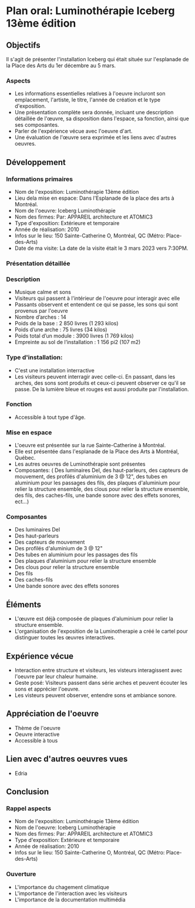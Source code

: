 # Plan oral: Luminothérapie Iceberg 13ème édition

## Objectifs

Il s'agit de présenter l'installation Iceberg qui était située sur l'esplanade de la Place des Arts du 1er décembre au 5 mars.

### Aspects

* Les informations essentielles relatives à l'oeuvre incluront son emplacement, l'artiste, le titre, l'année de création et le type d'exposition.
* Une présentation complète sera donnée, incluant une description détaillée de l'œuvre, sa disposition dans l'espace, sa fonction, ainsi que ses composantes.
* Parler de l'expérience vécue avec l'oeuvre d'art.
* Une évaluation de l'œuvre sera exprimée et les liens avec d'autres oeuvres.

## Développement

### Informations primaires

* Nom de l'exposition: Luminothérapie 13ème édition
* Lieu dela mise en espace: Dans l'Esplanade de la place des arts à Montréal.
* Nom de l'oeuvre: Iceberg Luminothérapie
* Nom des firmes: Par: APPAREIL architecture et ATOMIC3
* Type d'exposition: Extérieure et temporaire
* Année de réalisation: 2010
* Infos sur le lieu: 150 Sainte-Catherine O, Montréal, QC (Métro: Place-des-Arts)
* Date de ma visite: La date de la visite était le 3 mars 2023 vers 7:30PM.

### Présentation détaillée

### Description

* Musique calme et sons 
* Visiteurs qui passent à l'intérieur de l'oeuvre pour interagir avec elle
* Passants observent et entendent ce qui se passe, les sons qui sont provenus par l'oeuvre
* Nombre d’arches : 14
* Poids de la base : 2 850 livres (1 293 kilos)
* Poids d’une arche : 75 livres (34 kilos)
* Poids total d’un module : 3900 livres (1 769 kilos)
* Empreinte au sol de l’installation : 1 156 pi2 (107 m2)

### Type d'installation:
* C'est une installation interractive
* Les visiteurs peuvent interragir avec celle-ci. En passant, dans les arches, des sons sont produits et ceux-ci peuvent observer ce qu'il se passe. De la lumière bleue et rouges est aussi produite par l'installation.

### Fonction

* Accessible à tout type d'âge.

### Mise en espace

* L'oeuvre est présentée sur la rue Sainte-Catherine à Montréal. 
* Elle est présentée dans l'esplanade de la Place des Arts à Montréal, Québec.
* Les autres oeuvres de Luminothérapie sont présentes
* Composantes: ( Des luminaires Del, des haut-parleurs, des capteurs de mouvement, des profilés d'aluminium de 3 @ 12", des tubes en aluminium pour les passages des fils, des plaques d'aluminium pour relier la structure ensemble, des clous pour relier la structure ensemble, des fils, des caches-fils, une bande sonore avec des effets sonores, ect...)

### Composantes

* Des luminaires Del
* Des haut-parleurs
* Des capteurs de mouvement
* Des profilés d'aluminium de 3 @ 12"
* Des tubes en aluminium pour les passages des fils
* Des plaques d'aluminium pour relier la structure ensemble
* Des clous pour relier la structure ensemble
* Des fils
* Des caches-fils
* Une bande sonore avec des effets sonores

## Éléments
* L'œuvre est déjà composée de plaques d'aluminium pour relier la structure ensemble. 
* L'organisation de l'exposition de la Luminotherapie a créé le cartel pour distinguer toutes les œuvres interactives.

## Expérience vécue

* Interaction entre structure et visiteurs, les visteurs interagissent avec l'oeuvre par leur chaleur humaine.
* Geste posé: Visiteurs passent dans série arches et peuvent écouter les sons et apprécier l'oeuvre.
* Les visteurs peuvent observer, entendre sons et ambiance sonore.

## Appréciation de l'oeuvre

* Thème de l'oeuvre
* Oeuvre interactive
* Accessible à tous

## Lien avec d'autres oeuvres vues

* Edria

## Conclusion

### Rappel aspects

* Nom de l'exposition: Luminothérapie 13ème édition
* Nom de l'oeuvre: Iceberg Luminothérapie
* Nom des firmes: Par: APPAREIL architecture et ATOMIC3
* Type d'exposition: Extérieure et temporaire
* Année de réalisation: 2010
* Infos sur le lieu: 150 Sainte-Catherine O, Montréal, QC (Métro: Place-des-Arts)

### Ouverture

* L'importance du chagement climatique
* L'importance de l'interaction avec les visiteurs
* L'importance de la documentation multimédia
